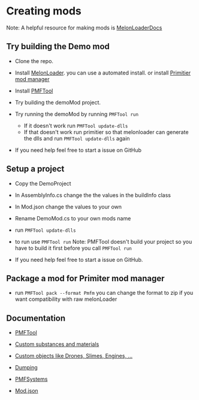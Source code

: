 # Creating mods
Note: A helpful resource for making mods is [MelonLoaderDocs](https://melonwiki.xyz/#/)

## Try building the Demo mod
* Clone the repo.
* Install [MelonLoader](https://github.com/LavaGang/MelonLoader). you can use a automated install. or install [Primitier mod manager](https://github.com/Xgames123/PrimitierModManager/releases)
* Install [PMFTool](./PMFTool/InstallPMFTool.md)

* Try building the demoMod project.

* Try running the demoMod by running ```PMFTool run```
    - If it doesn't work run ```PMFTool update-dlls```
    - If that doesn't work run primitier so that melonloader can generate the dlls and run ```PMFTool update-dlls``` again

* If you need help feel free to start a issue on GitHub


## Setup a project
* Copy the DemoProject
* In AssemblyInfo.cs change the the values in the buildInfo class
* In Mod.json change the values to your own
* Rename DemoMod.cs to your own mods name

* run ```PMFTool update-dlls```
* to run use ```PMFTool run``` Note: PMFTool doesn't build your project so you have to build it first before you call ```PMFTool run```

* If you need help feel free to start a issue on GitHub.


## Package a mod for Primiter mod manager
* run ```PMFTool pack --format Pmfm``` you can change the format to zip if you want compatibility with raw melonLoader



## Documentation

* [PMFTool](./PMFTool/PMFTool.md)

* [Custom substances and materials](./CustomSubstancesAndMaterials.md)

* [Custom objects like Drones, Slimes, Engines, ...](./CreatingCustomObjects.md)

* [Dumping](./Dumping.md)

* [PMFSystems](./PMFSystems.md)

* [Mod.json](./Mod.json.md)